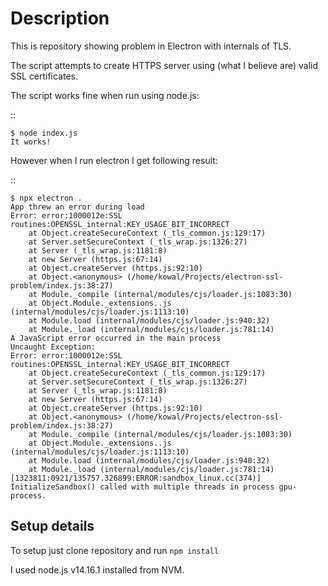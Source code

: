 # Description

This is repository showing problem in Electron with internals of TLS.

The script attempts to create HTTPS server using (what I believe are) valid SSL certificates.

The script works fine when run using node.js:

::

    $ node index.js
    It works!


However when I run electron I get following result:

::

    $ npx electron .
    App threw an error during load
    Error: error:1000012e:SSL routines:OPENSSL_internal:KEY_USAGE_BIT_INCORRECT
        at Object.createSecureContext (_tls_common.js:129:17)
        at Server.setSecureContext (_tls_wrap.js:1326:27)
        at Server (_tls_wrap.js:1181:8)
        at new Server (https.js:67:14)
        at Object.createServer (https.js:92:10)
        at Object.<anonymous> (/home/kowal/Projects/electron-ssl-problem/index.js:38:27)
        at Module._compile (internal/modules/cjs/loader.js:1083:30)
        at Object.Module._extensions..js (internal/modules/cjs/loader.js:1113:10)
        at Module.load (internal/modules/cjs/loader.js:940:32)
        at Module._load (internal/modules/cjs/loader.js:781:14)
    A JavaScript error occurred in the main process
    Uncaught Exception:
    Error: error:1000012e:SSL routines:OPENSSL_internal:KEY_USAGE_BIT_INCORRECT
        at Object.createSecureContext (_tls_common.js:129:17)
        at Server.setSecureContext (_tls_wrap.js:1326:27)
        at Server (_tls_wrap.js:1181:8)
        at new Server (https.js:67:14)
        at Object.createServer (https.js:92:10)
        at Object.<anonymous> (/home/kowal/Projects/electron-ssl-problem/index.js:38:27)
        at Module._compile (internal/modules/cjs/loader.js:1083:30)
        at Object.Module._extensions..js (internal/modules/cjs/loader.js:1113:10)
        at Module.load (internal/modules/cjs/loader.js:940:32)
        at Module._load (internal/modules/cjs/loader.js:781:14)
    [1323811:0921/135757.326899:ERROR:sandbox_linux.cc(374)] InitializeSandbox() called with multiple threads in process gpu-process.



## Setup details

To setup just clone repository and run `npm install`

I used node.js v14.16.1 installed from NVM.
